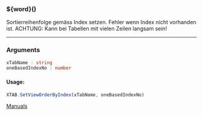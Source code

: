 ﻿### ${word}()
Sortierreihenfolge gemäss Index setzen. Fehler wenn Index nicht vorhanden ist. ACHTUNG: Kann bei Tabellen mit vielen Zeilen langsam sein!

----

### Arguments
```ts
xTabName : string
oneBasedIndexNo : number
```
#### Usage:
```ts
XTAB.SetViewOrderByIndex(xTabName, oneBasedIndexNo)
```

[Manuals](https://manuals.opacc.ch/docs/doku2401/F-Script/ScriptBlockFunc.XTAB.SetViewOrderByIndex.html)
